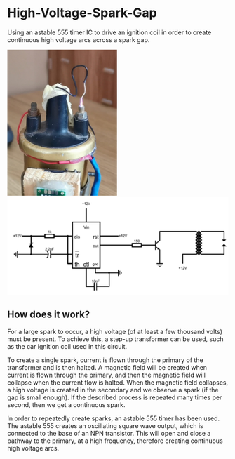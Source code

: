 # High-Voltage-Spark-Gap
Using an astable 555 timer IC to drive an ignition coil in order to create continuous high voltage arcs across a spark gap.

<img src="image.jpg" width="250"> <img src="schematic.png" width="750">

## How does it work?
For a large spark to occur, a high voltage (of at least a few thousand volts) must be present. To achieve this, a step-up transformer
can be used, such as the car ignition coil used in this circuit.

To create a single spark, current is flown through the primary of the transformer and is then halted. A magnetic field will be created
when current is flown through the primary, and then the magnetic field will collapse when the current flow is halted. When the magnetic field
collapses, a high voltage is created in the secondary and we observe a spark (if the gap is small enough).
If the described process is repeated many times per second, then we get a continuous spark.

In order to repeatedly create sparks, an astable 555 timer has been used.
The astable 555 creates an oscillating square wave output, which is connected to the base of an NPN transistor. This will open and
close a pathway to the primary, at a high frequency, therefore creating continuous high voltage arcs.
